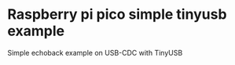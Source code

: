 Raspberry pi pico simple tinyusb example
==========================================
Simple echoback example on USB-CDC with TinyUSB
